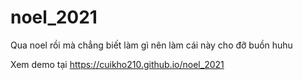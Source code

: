 # noel_2021
Qua noel rồi mà chẳng biết làm gì nên làm cái này cho đỡ buồn huhu

Xem demo tại https://cuikho210.github.io/noel_2021
